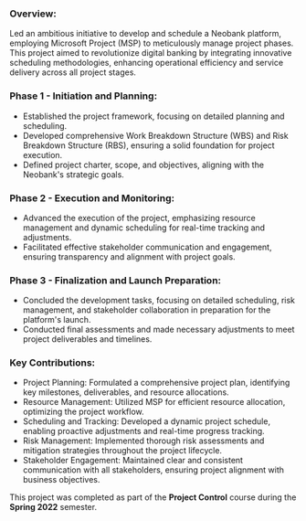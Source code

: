 ### Overview:
Led an ambitious initiative to develop and schedule a Neobank platform, employing Microsoft Project (MSP) to meticulously manage project phases. This project aimed to revolutionize digital banking by integrating innovative scheduling methodologies, enhancing operational efficiency and service delivery across all project stages.

### Phase 1 - Initiation and Planning:
- Established the project framework, focusing on detailed planning and scheduling.
- Developed comprehensive Work Breakdown Structure (WBS) and Risk Breakdown Structure (RBS), ensuring a solid foundation for project execution.
- Defined project charter, scope, and objectives, aligning with the Neobank's strategic goals.

### Phase 2 - Execution and Monitoring:
- Advanced the execution of the project, emphasizing resource management and dynamic scheduling for real-time tracking and adjustments.
- Facilitated effective stakeholder communication and engagement, ensuring transparency and alignment with project goals.
### Phase 3 - Finalization and Launch Preparation:
- Concluded the development tasks, focusing on detailed scheduling, risk management, and stakeholder collaboration in preparation for the platform's launch.
- Conducted final assessments and made necessary adjustments to meet project deliverables and timelines.

### Key Contributions:
-	Project Planning: Formulated a comprehensive project plan, identifying key milestones, deliverables, and resource allocations.
-	Resource Management: Utilized MSP for efficient resource allocation, optimizing the project workflow.
- Scheduling and Tracking: Developed a dynamic project schedule, enabling proactive adjustments and real-time progress tracking.
- Risk Management: Implemented thorough risk assessments and mitigation strategies throughout the project lifecycle.
- Stakeholder Engagement: Maintained clear and consistent communication with all stakeholders, ensuring project alignment with business objectives.

This project was completed as part of the **Project Control** course during the **Spring 2022** semester.
